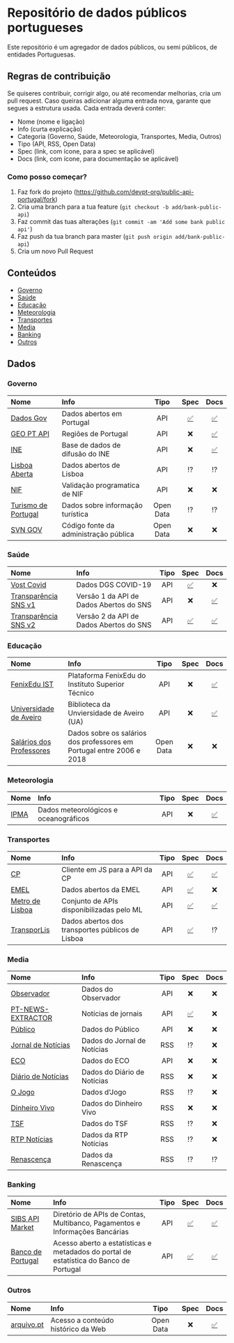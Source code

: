 # Repositório de dados públicos portugueses

Este repositório é um agregador de dados públicos, ou semi públicos, de entidades Portuguesas.

## Regras de contribuição

Se quiseres contribuir, corrigir algo, ou até recomendar melhorias, cria um pull request. Caso queiras adicionar alguma entrada nova, garante que segues a estrutura usada. Cada entrada deverá conter:
- Nome (nome e ligação)
- Info (curta explicação)
- Categoria (Governo, Saúde, Meteorologia, Transportes, Media, Outros)
- Tipo (API, RSS, Open Data)
- Spec (link, com ícone, para a spec se aplicável)
- Docs (link, com ícone, para documentação se aplicável)

### Como posso começar?

1. Faz fork do projeto (<https://github.com/devpt-org/public-api-portugal/fork>)
2. Cria uma branch para a tua feature (`git checkout -b add/bank-public-api`)
3. Faz commit das tuas alterações (`git commit -am 'Add some bank public api'`)
4. Faz push da tua branch para master (`git push origin add/bank-public-api`)
5. Cria um novo Pull Request

## Conteúdos
- [Governo](#governo)
- [Saúde](#saúde)
- [Educação](#educação)
- [Meteorologia](#meteorologia)
- [Transportes](#transportes)
- [Media](#media)
- [Banking](#banking)
- [Outros](#outros)

## Dados

### Governo

| Nome         |  Info  | Tipo | Spec | Docs |
| :----------- | :----- | :--: | :--: | :--: |
| [Dados Gov](https://dados.gov.pt/pt/docapi/) | Dados abertos em Portugal | API | [✅](https://dados.gov.pt/api/1/swagger.json) | [✅](https://dados.gov.pt/pt/docapi/)
| [GEO PT API](https://github.com/jfoclpf/geoptapi) | Regiões de Portugal | API | ❌ | [✅](https://github.com/jfoclpf/geoptapi)
| [INE](https://www.ine.pt/xportal/xmain?xpid=INE&xpgid=ine_api&INST=322751522&xlang=pt) | Base de dados de difusão do INE | API | ❌ | [✅](https://www.ine.pt/ngt_server/attachfileu.jsp?look_parentBoui=322762582&att_display=n&att_download=y)
| [Lisboa Aberta](http://lisboaaberta.cm-lisboa.pt/index.php/pt/desenvolvedores) | Dados abertos de Lisboa | API | ⁉️ | ⁉️ | API
| [NIF](https://www.nif.pt/api/) | Validação programatica de NIF | API | ❌ | ❌
| [Turismo de Portugal](https://dadosabertos.turismodeportugal.pt/) | Dados sobre informação turística | Open Data | ⁉️ | ⁉️
| [SVN GOV](https://svn.gov.pt/) | Código fonte da administração pública | Open Data | ❌ | ❌

### Saúde

| Nome         |  Info  | Tipo | Spec | Docs |
| :----------- | :----- | :--: | :--: | :--: |
| [Vost Covid](https://covid19-api.vost.pt/) | Dados DGS COVID-19 | API | [✅](https://covid19-api.vost.pt/swagger.json) | ❌ 
| [Transparência SNS v1](https://transparencia.sns.gov.pt/api/v1/console/) | Versão 1 da API de Dados Abertos do SNS | API | ❌ | [✅](https://help.opendatasoft.com/apis/ods-search-v1/)
| [Transparência SNS v2](https://transparencia.sns.gov.pt/api/v2/console/) | Versão 2 da API de Dados Abertos do SNS | API | [✅](https://transparencia.sns.gov.pt/api/v2/swagger.json) | [✅](https://transparencia.sns.gov.pt/api/v2/console/) 

### Educação

| Nome         |  Info  | Tipo | Spec | Docs |
| :----------- | :----- | :--: | :--: | :--: |
| [FenixEdu IST](https://fenixedu.org/dev/api/) | Plataforma FenixEdu do Instituto Superior Técnico | API | ❌ |  [✅](https://fenixedu.org/dev/api/)
| [Universidade de Aveiro](http://api.web.ua.pt/pt/services/universidade_de_aveiro/biblioteca) | Biblioteca da Unviersidade de Aveiro (UA) | API | ❌ |  [✅](http://api.web.ua.pt/pt/services/universidade_de_aveiro/biblioteca)
| [Salários dos Professores](https://github.com/glima93/teacher_salaries_PT) | Dados sobre os salários dos professores em Portugal entre 2006 e 2018 | Open Data | ❌ | ❌

### Meteorologia

| Nome         |  Info  | Tipo | Spec | Docs |
| :----------- | :----- | :--: | :--: | :--: |
| [IPMA](https://api.ipma.pt/) | Dados meteorológicos e oceanográficos | API | ❌ | [✅](https://api.ipma.pt/)

### Transportes

| Nome         |  Info  | Tipo | Spec | Docs |
| :----------- | :----- | :--: | :--: | :--: |
| [CP](https://github.com/juliuste/comboios) | Cliente em JS para a API da CP | API | [✅]() | [✅](https://github.com/juliuste/comboios)
| [EMEL](https://emel.city-platform.com/opendata/) | Dados abertos da EMEL | API | [✅](https://emel.city-platform.com/opendata/) | ❌
| [Metro de Lisboa](https://api.metrolisboa.pt/store/apis/info?name=EstadoServicoML&version=1.0.1&provider=admin) | Conjunto de APIs disponibilizadas pelo ML | API | [✅](https://api.metrolisboa.pt/store/api-docs/admin/EstadoServicoML/1.0.1?gwType=undefined&gwName=undefined) | [✅](https://api.metrolisboa.pt/store/apis/info?name=EstadoServicoML&version=1.0.1&provider=admin#tab2)
| [TransporLis](https://www.transporlis.pt/Default.aspx?tabid=258&language=pt-PT) | Dados abertos dos transportes públicos de Lisboa | API | [✅](https://www.transporlis.pt/Webservice_dadosabertos/swagger/) | ⁉️

### Media

| Nome         |  Info  | Tipo | Spec | Docs |
| :----------- | :----- | :--: | :--: | :--: |
| [Observador](https://observador.pt/wp-json/) | Dados do Observador | API | ❌ | ❌
| [PT-NEWS-EXTRACTOR](https://github.com/spamz23/PT-NEWS_EXTRACTOR) | Notícias de jornais | API | [✅](https://pt-news-extractor.herokuapp.com/#operation/cm_url_search_create) | ❌
| [Público](https://www.publico.pt/api/list/ultimas) | Dados do Público | API | ❌ | ❌
| [Jornal de Notícias](http://feeds.jn.pt/JN-Ultimas) | Dados do Jornal de Notícias | RSS | ⁉️ | ❌
| [ECO](https://eco.sapo.pt/wp-json/eco/v1/items) | Dados do ECO | API | ❌ | ❌
| [Diário de Notícias](http://feeds.dn.pt/DN-Ultimas) | Dados do Diário de Notícias | RSS | ❌ | ❌
| [O Jogo](http://feeds.ojogo.pt/OJ-Ultimas) | Dados d'Jogo | RSS | ⁉️ | ❌
| [Dinheiro Vivo](http://feeds.dinheirovivo.pt/DV-Ultimas) | Dados do Dinheiro Vivo | RSS | ❌ | ❌
| [TSF](http://feeds.tsf.pt/TSF-Ultimas) | Dados do TSF | RSS | ⁉️ | ❌
| [RTP Notícias](https://www.rtp.pt/noticias/rss/) | Dados da RTP Notícias | RSS | ⁉️ | ❌
| [Renascença](https://rr.sapo.pt/rss) | Dados da Renascença | RSS | ⁉️ | ⁉️

### Banking

| Nome         |  Info  | Tipo | Spec | Docs |
| :----------- | :----- | :--: | :--: | :--: |
| [SIBS API Market](https://www.sibsapimarket.com/) | Diretório de APIs de Contas, Multibanco, Pagamentos e Informações Bancárias | API | [✅](https://developer.sibsapimarket.com/sandbox/product) | [✅](https://developer.sibsapimarket.com/sandbox/product)
| [Banco de Portugal](https://bpstat.bportugal.pt/data/docs) | Acesso aberto a estatísticas e metadados do portal de estatística do Banco de Portugal | API | [✅](https://bpstat.bportugal.pt/data/docs?format=openapi) | [✅](https://bpstat.bportugal.pt/data/docs)

### Outros

| Nome         |  Info  | Tipo | Spec | Docs |
| :----------- | :----- | :--: | :--: | :--: |
| [arquivo.pt](https://arquivo.pt/) | Acesso a conteúdo histórico da Web | Open Data | ❌ | [✅](https://github.com/arquivo/pwa-technologies/wiki/Arquivo.pt-API)
